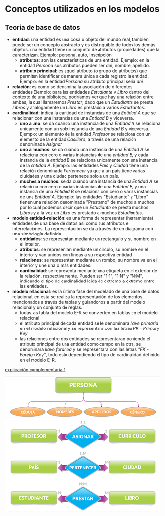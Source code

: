 # Conceptos utilizados en los modelos

## Teoria de base de datos

- **entidad**: una entidad es una cosa u objeto del mundo real, también puede ser un concepto abstracto y es distinguible de todos los demás objetos. una entidad tiene un conjunto de atributos (propiedades) que la caracterizan. Ejemplo: persona, auto, inscripción
  - **atributos**: son las características de una entidad. Ejemplo: en la entidad *Persona* sus atributos pueden ser dni, nombre, apellido.
  - **atributo principal**: es aquel atributo (o grupo de atributos) que permiten identificar de manera única a cada registro la entidad. Ejemplo: en la entidad *Persona* su atributo principal sería *dni*
- **relación**: es como se denomina la asociación de diferentes entidades.Ejemplo: para las entidades *Estudiante* y *Libro* dentro del contexto de una biblioteca, podríamos ver que hay una relación entre ambas, la cual llamaremos *Prestar*, dado que un *Estudiante* se presta *Libros* y analogamente un *Libro* es prestado a varios *Estudiantes*.
- **cardinalidad**: indica la cantidad de instancias de una *Entidad A* que se relacionan con una instancias de una *Entidad B* y viceversa. 
  - **uno a uno**: se da cuando una instancia de una *Entidad A* se relaciona unicamente con un solo instancia de una *Entidad B* y viceversa. Ejemplo: un elemento de la entidad *Profesor* se relaciona con un elemento de la entidad *Casillero*, a través de una relación denominada *Asignar* 
  - **uno a muchos**: se da cuando una instancia de una *Entidad A* se relaciona con cero o varias instancias de una *entidad B*, y cada instancia de la *entidad B* se relaciona unicamente con una instancia de la *entidad A*. Ejemplo: las entidades *País* y *Ciudad* tiene una relación denominada *Pertenecer* ya que a un país tiene varias ciuidades y una ciudad pertenece solo a un país. 
  - **muchos a muchos**: se da cuando una instancia de una *Entidad A* se relaciona con cero o varias instancias de una *Entidad B*, y una instancia de una *Entidad B* se relaciona con cero o varias instancias de una *Entidad A*. Ejemplo: las entidades "Estudiante" y "Libro" tienen una relación denominada "Prestamo" de muchos a muchos por lo cual podemos decir que un *Estudiante* se presta muchos *Libros* y a la vez un *Libro* es prestado a muchos *Estudiantes*.
- **modelo entidad-relación**: es una forma de representar (herramienta) entidades de una base de datos asi como sus atributos e interrelaciones. La representación se da a través de un diagrama con una simbología definida. 
  - **entidades**: se representan mediante un rectangulo y su nombre en el interior.
  - **atributos**: se representan mediante un circulo, su nombre en el interior y van unidos con líneas a su respectiva entidad.
  - **relaciones**: se representan mediante un rombo, su nombre va en el interior y une una o más entidades.
  - **cardinalidad**: se representa mediante una etiqueta en el exterior de la relación, respectivamente. Pueden ser "1:1", "1:N" y "N:M", indicando el tipo de cardinalidad leida de extremo a extremo entre las entidades. 
- **modelo relacional**: es la última fase del modelado de una base de datos relacional, en esta se realiza la representación de los elementos mencionados a través de tablas y guiandonos a partir del modelo relacional y un conjunto de reglas.
  - todas las tabla del modelo E-R se convierten en tablas en el modelo relacional
  - el atributo principal de cada entidad se le denominara *llave primaria* en el modelo relacional y se representara con las letras *PK - Primary Key* 
  - las relaciones entre dos entidades se representaran poniendo el atributo principal de una entidad como campo en la otra, se denominara *llave foranea* y se representara con las letras *"FK - Foreign Key"*, todo esto dependiendo el tipo de cardinalidad definido en el modelo E-R. 

[explicación complementaria 1](http://contenidos.sucerman.com/nivel2/web1/unidad2/leccion4.html)

![entidad y atributos](https://github.com/diegoaaron/repositorio/blob/main/django/apuntes/entidad_atributos.png)
![relación y cardinalidad](https://github.com/diegoaaron/repositorio/blob/main/django/apuntes/relacion_cardinalidad.png)